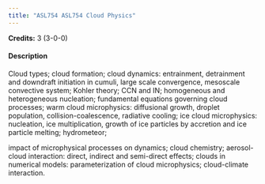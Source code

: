 ```yaml
---
title: "ASL754 ASL754 Cloud Physics"
---
```

**Credits:** 3 (3-0-0)

#### Description
Cloud types; cloud formation; cloud dynamics: entrainment, detrainment and downdraft initiation in cumuli, large scale convergence, mesoscale convective system; Kohler theory; CCN and IN; homogeneous and heterogeneous nucleation; fundamental equations governing cloud processes; warm cloud microphysics: diffusional growth, droplet population, collision-coalescence, radiative cooling; ice cloud microphysics: nucleation, ice multiplication, growth of ice particles by accretion and ice particle melting; hydrometeor;

impact of microphysical processes on dynamics; cloud chemistry; aerosol-cloud interaction: direct, indirect and semi-direct effects; clouds in numerical models: parameterization of cloud microphysics; cloud-climate interaction.
